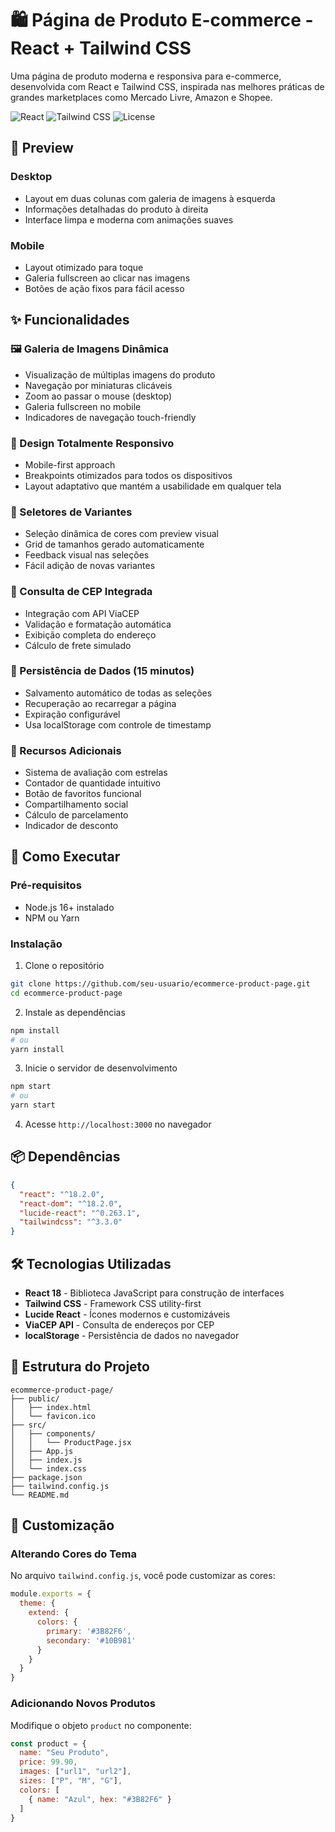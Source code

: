 # 🛍️ Página de Produto E-commerce - React + Tailwind CSS

Uma página de produto moderna e responsiva para e-commerce, desenvolvida com React e Tailwind CSS, inspirada nas melhores práticas de grandes marketplaces como Mercado Livre, Amazon e Shopee.

![React](https://img.shields.io/badge/React-18.2.0-61DAFB?style=for-the-badge&logo=react)
![Tailwind CSS](https://img.shields.io/badge/Tailwind_CSS-3.3.0-38B2AC?style=for-the-badge&logo=tailwind-css)
![License](https://img.shields.io/badge/License-MIT-green?style=for-the-badge)

## 📸 Preview

### Desktop
- Layout em duas colunas com galeria de imagens à esquerda
- Informações detalhadas do produto à direita
- Interface limpa e moderna com animações suaves

### Mobile
- Layout otimizado para toque
- Galeria fullscreen ao clicar nas imagens
- Botões de ação fixos para fácil acesso

## ✨ Funcionalidades

### 🖼️ Galeria de Imagens Dinâmica
- Visualização de múltiplas imagens do produto
- Navegação por miniaturas clicáveis
- Zoom ao passar o mouse (desktop)
- Galeria fullscreen no mobile
- Indicadores de navegação touch-friendly

### 📱 Design Totalmente Responsivo
- Mobile-first approach
- Breakpoints otimizados para todos os dispositivos
- Layout adaptativo que mantém a usabilidade em qualquer tela

### 🎨 Seletores de Variantes
- Seleção dinâmica de cores com preview visual
- Grid de tamanhos gerado automaticamente
- Feedback visual nas seleções
- Fácil adição de novas variantes

### 📍 Consulta de CEP Integrada
- Integração com API ViaCEP
- Validação e formatação automática
- Exibição completa do endereço
- Cálculo de frete simulado

### 💾 Persistência de Dados (15 minutos)
- Salvamento automático de todas as seleções
- Recuperação ao recarregar a página
- Expiração configurável
- Usa localStorage com controle de timestamp

### 🎯 Recursos Adicionais
- Sistema de avaliação com estrelas
- Contador de quantidade intuitivo
- Botão de favoritos funcional
- Compartilhamento social
- Cálculo de parcelamento
- Indicador de desconto

## 🚀 Como Executar

### Pré-requisitos
- Node.js 16+ instalado
- NPM ou Yarn

### Instalação

1. Clone o repositório
```bash
git clone https://github.com/seu-usuario/ecommerce-product-page.git
cd ecommerce-product-page
```

2. Instale as dependências
```bash
npm install
# ou
yarn install
```

3. Inicie o servidor de desenvolvimento
```bash
npm start
# ou
yarn start
```

4. Acesse `http://localhost:3000` no navegador

## 📦 Dependências

```json
{
  "react": "^18.2.0",
  "react-dom": "^18.2.0",
  "lucide-react": "^0.263.1",
  "tailwindcss": "^3.3.0"
}
```

## 🛠️ Tecnologias Utilizadas

- **React 18** - Biblioteca JavaScript para construção de interfaces
- **Tailwind CSS** - Framework CSS utility-first
- **Lucide React** - Ícones modernos e customizáveis
- **ViaCEP API** - Consulta de endereços por CEP
- **localStorage** - Persistência de dados no navegador

## 📂 Estrutura do Projeto

```
ecommerce-product-page/
├── public/
│   ├── index.html
│   └── favicon.ico
├── src/
│   ├── components/
│   │   └── ProductPage.jsx
│   ├── App.js
│   ├── index.js
│   └── index.css
├── package.json
├── tailwind.config.js
└── README.md
```

## 🎨 Customização

### Alterando Cores do Tema
No arquivo `tailwind.config.js`, você pode customizar as cores:

```javascript
module.exports = {
  theme: {
    extend: {
      colors: {
        primary: '#3B82F6',
        secondary: '#10B981'
      }
    }
  }
}
```

### Adicionando Novos Produtos
Modifique o objeto `product` no componente:

```javascript
const product = {
  name: "Seu Produto",
  price: 99.90,
  images: ["url1", "url2"],
  sizes: ["P", "M", "G"],
  colors: [
    { name: "Azul", hex: "#3B82F6" }
  ]
}
```
